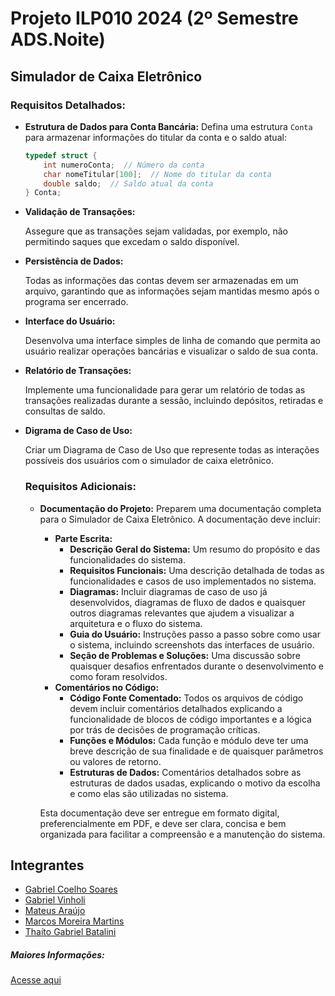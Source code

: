 # Projeto ILP010 2024 (2º Semestre ADS.Noite)

## Simulador de Caixa Eletrônico

### Requisitos Detalhados:

- **Estrutura de Dados para Conta Bancária:**
Defina uma estrutura `Conta` para armazenar informações do titular da conta e o saldo atual:
    
    ```c
    typedef struct {
        int numeroConta;  // Número da conta
        char nomeTitular[100];  // Nome do titular da conta
        double saldo;  // Saldo atual da conta
    } Conta;
    
    ```
    
- **Validação de Transações:**
    
    Assegure que as transações sejam validadas, por exemplo, não permitindo saques que excedam o saldo disponível.
    
- **Persistência de Dados:**
    
    Todas as informações das contas devem ser armazenadas em um arquivo, garantindo que as informações sejam mantidas mesmo após o programa ser encerrado.
    
- **Interface do Usuário:**
    
    Desenvolva uma interface simples de linha de comando que permita ao usuário realizar operações bancárias e visualizar o saldo de sua conta.
    
- **Relatório de Transações:**
    
    Implemente uma funcionalidade para gerar um relatório de todas as transações realizadas durante a sessão, incluindo depósitos, retiradas e consultas de saldo.
    
- **Digrama de Caso de Uso:**
    
    Criar um Diagrama de Caso de Uso que represente todas as interações possíveis dos usuários com o simulador de caixa eletrônico.
    
    ### Requisitos Adicionais:
    
    - **Documentação do Projeto:**
    Preparem uma documentação completa para o Simulador de Caixa Eletrônico. A documentação deve incluir:
        - **Parte Escrita:**
            - **Descrição Geral do Sistema:** Um resumo do propósito e das funcionalidades do sistema.
            - **Requisitos Funcionais:** Uma descrição detalhada de todas as funcionalidades e casos de uso implementados no sistema.
            - **Diagramas:** Incluir diagramas de caso de uso já desenvolvidos, diagramas de fluxo de dados e quaisquer outros diagramas relevantes que ajudem a visualizar a arquitetura e o fluxo do sistema.
            - **Guia do Usuário:** Instruções passo a passo sobre como usar o sistema, incluindo screenshots das interfaces de usuário.
            - **Seção de Problemas e Soluções:** Uma discussão sobre quaisquer desafios enfrentados durante o desenvolvimento e como foram resolvidos.
        - **Comentários no Código:**
            - **Código Fonte Comentado:** Todos os arquivos de código devem incluir comentários detalhados explicando a funcionalidade de blocos de código importantes e a lógica por trás de decisões de programação críticas.
            - **Funções e Módulos:** Cada função e módulo deve ter uma breve descrição de sua finalidade e de quaisquer parâmetros ou valores de retorno.
            - **Estruturas de Dados:** Comentários detalhados sobre as estruturas de dados usadas, explicando o motivo da escolha e como elas são utilizadas no sistema.
        
        Esta documentação deve ser entregue em formato digital, preferencialmente em PDF, e deve ser clara, concisa e bem organizada para facilitar a compreensão e a manutenção do sistema.

## Integrantes

- [Gabriel Coelho Soares](https://github.com/GabrielCoelho)
- [Gabriel Vinholi](https://github.com/gvinholi)
- [Mateus Araújo](https://github.com/M-Araujo26)
- [Marcos Moreira Martins](https://github.com/hmindiano)
- [Thaíto Gabriel Batalini](https://github.com/thaitoGB)

##### Maiores Informações: 
[Acesse aqui](https://maromo71.notion.site/Projetos-em-Linguagem-C-9b216f9bf2ee476abd031061966c8512)
